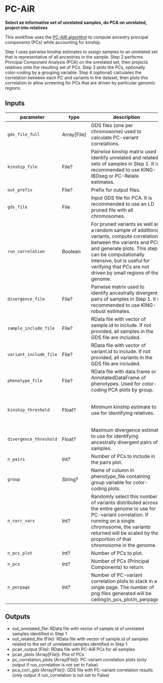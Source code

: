 # PC-AiR

**Select an informative set of unrelated samples, do PCA on unrelated, project into relatives**
 
This workflow uses the [PC-AiR algorithm](https://pubmed.ncbi.nlm.nih.gov/25810074/) to compute ancestry principal components (PCs) while accounting for kinship.

Step 1 uses pairwise kinship estimates to assign samples to an unrelated set that is representative of all ancestries in the sample. Step 2 performs Principal Component Analysis (PCA) on the unrelated set, then projects relatives onto the resulting set of PCs. Step 3 plots the PCs, optionally color-coding by a grouping variable. Step 4 (optional) calculates the correlation between each PC and variants in the dataset, then plots this correlation to allow screening for PCs that are driven by particular genomic regions.

## Inputs

parameter | type | description | default
--- | --- | --- | ---
`gds_file_full` | Array[File] | GDS files (one per chromosome) used to calculate PC-variant correlations. | 
`kinship_file` | File? | Pairwise kinship matrix used to identify unrelated and related sets of samples in Step 1. It is recommended to use KING-IBDseg or PC-Relate estimates. | 
`out_prefix` | File? | Prefix for output files. | 
`gds_file` | File | Input GDS file for PCA. It is recommended to use an LD pruned file with all chromosomes. | 
`run_correlation` | Boolean | For pruned variants as well as a random sample of additional variants, compute correlation between the variants and PCs, and generate plots. This step can be computationally intensive, but is useful for verifying that PCs are not driven by small regions of the genome. | True
`divergence_file` | File? | Pairwise matrix used to identify ancestrally divergent pairs of samples in Step 1. It is recommended to use KING-robust estimates. |
`sample_include_file` | File? | RData file with vector of sample.id to include. If not provided, all samples in the GDS file are included. | 
`variant_include_file` | File? | RData file with vector of variant.id to include. If not provided, all variants in the GDS file are included. | 
`phenotype_file` | File? | RData file with data.frame or AnnotatedDataFrame of phenotypes. Used for color-coding PCA plots by group. | 
`kinship_threshold` | Float? | Minimum kinship estimate to use for identifying relatives. | 0.044194174 # 2^(-9/2) (third-degree relatives and closer)
`divergence_threshold` | Float? | Maximum divergence estimate to use for identifying ancestrally divergent pairs of samples. | 0.044194174 # 2^(-9/2)
`n_pairs` |  Int? | Number of PCs to include in the pairs plot. | 6
`group` | String? | Name of column in phenotype_file containing group variable for color-coding plots. | 
`n_corr_vars` | Int? | Randomly select this number of variants distributed across the entire genome to use for PC-variant correlation. If running on a single chromosome, the variants returned will be scaled by the proportion of that chromosome in the genome. | 10e6
`n_pcs_plot` | Int? | Number of PCs to plot. | 20
`n_pcs` | Int? | Number of PCs (Principal Components) to return. | 32 
`n_perpage` | Int? | Number of PC-variant correlation plots to stack in a single page. The number of png files generated will be ceiling(n_pcs_plot/n_perpage). | 4

## Outputs

* out_unrelated_file: RData file with vector of sample.id of unrelated samples identified in Step 1
* out_related_file (File): RData file with vector of sample.id of samples related to the set of unrelated samples identified in Step 1
* pcair_output (File): RData file with PC-AiR PCs for all samples
* pcair_plots (Array[File]): Plot of PCs
* pc_correlation_plots (Array[File]): PC-variant correlation plots (only output if run_correlation is not set to False)
* pca_corr_gds (Array[File]): GDS file with PC-variant correlation results (only output if run_correlation is not set to False)
